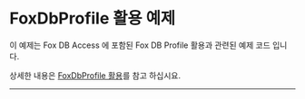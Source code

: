 ﻿# FoxDbProfile 활용 예제

이 예제는 Fox DB Access 에 포함된 Fox DB Profile 활용과 관련된 예제 코드 입니다.

상세한 내용은 [FoxDbProfile 활용](https://neodeex.github.io/doc/dbaccess/dbprofile/using_dbprofile/)를 참고 하십시요.

---
